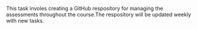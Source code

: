 This task involes creating a GitHub respository for managing the assessments throughout the course.The respository will be updated weekly with new tasks.